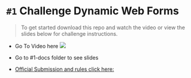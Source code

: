 # ```#1``` Challenge Dynamic Web Forms

> To get started download this repo and watch the video or view the slides below for challenge instructions.

- Go To Video here ![](https://...)
- Go to #1-docs folder to see slides

- [Official Submission and rules click here:](https://github.com/shaungt1/ShaunPX1-Weekly-Code-Challenge
)